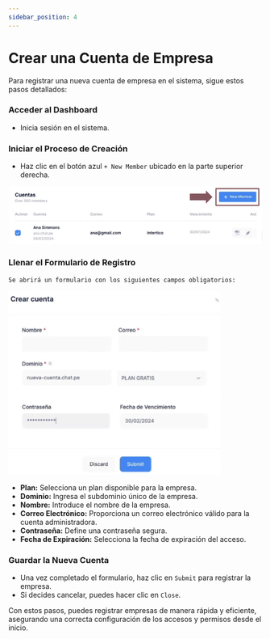 ```yaml
---
sidebar_position: 4
---
```


# Crear una Cuenta de Empresa

Para registrar una nueva cuenta de empresa en el sistema, sigue estos pasos detallados:

### Acceder al Dashboard

   - Inicia sesión en el sistema.

### Iniciar el Proceso de Creación

   - Haz clic en el botón azul `+ New Member` ubicado en la parte superior derecha.

![Descripción de la imagen](/img/Admin_Dashboard22.png)


### Llenar el Formulario de Registro

    Se abrirá un formulario con los siguientes campos obligatorios:

![Descripción de la imagen](/img/Admin_CrearCuenta.png)

   - **Plan:** Selecciona un plan disponible para la empresa.
   - **Dominio:** Ingresa el subdominio único de la empresa.
   - **Nombre:** Introduce el nombre de la empresa.
   - **Correo Electrónico:** Proporciona un correo electrónico válido para la cuenta administradora.
   - **Contraseña:** Define una contraseña segura.
   - **Fecha de Expiración:** Selecciona la fecha de expiración del acceso.

### Guardar la Nueva Cuenta

   - Una vez completado el formulario, haz clic en `Submit` para registrar la empresa.
   - Si decides cancelar, puedes hacer clic en `Close`.

Con estos pasos, puedes registrar empresas de manera rápida y eficiente, asegurando una correcta configuración de los accesos y permisos desde el inicio.
